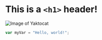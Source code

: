 # This is a `<h1>` header!

![Image of Yaktocat](https://octodex.github.com/images/yaktocat.png)

``` javascript
var myVar = "Hello, world!";
```
